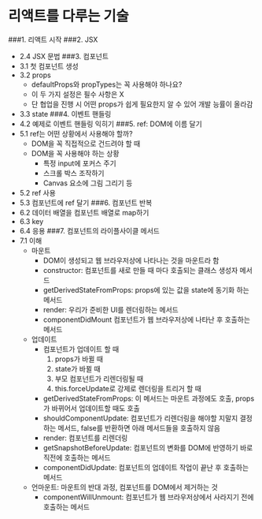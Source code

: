 # 리액트를 다루는 기술
###1. 리액트 시작
###2. JSX
- 2.4 JSX 문법
###3. 컴포넌트
- 3.1 첫 컴포넌트 생성 
- 3.2 props
    - defaultProps와 propTypes는 꼭 사용해야 하나요?
    - 이 두 가지 설정은 필수 사항은 X
    - 단 협업을 진행 시 어떤 props가 쉽게 필요한지 알 수 있어 개발 능률이 올라감
- 3.3 state
###4. 이벤트 핸들링
- 4.2 예제로 이벤트 핸들링 익히기
###5. ref: DOM에 이름 달기
- 5.1 ref는 어떤 상황에서 사용해야 할까?
    - DOM을 꼭 직접적으로 건드려야 할 때
    - DOM을 꼭 사용해야 하는 상황
        - 특정 input에 포커스 주기
        - 스크롤 박스 조작하기
        - Canvas 요소에 그림 그리기 등
- 5.2 ref 사용
- 5.3 컴포넌트에 ref 달기
###6. 컴포넌트 반복
- 6.2 데이터 배열을 컴포넌트 배열로 map하기
- 6.3 key
- 6.4 응용
###7. 컴포넌트의 라이플사이클 메서드
- 7.1 이해
    - 마운트
        - DOM이 생성되고 웹 브라우저상에 나타나는 것을 마운트라 함
        - constructor: 컴포넌트를 새로 만들 때 마다 호출되는 클래스 생성자 메서드
        - getDerivedStateFromProps: props에 있는 값을 state에 동기화 하는 메서드
        - render: 우리가 준비한 UI를 렌더링하는 메서드
        - componentDidMount 컴포넌트가 웹 브라우저상에 나타난 후 호출하는 메서드
    - 업데이트
        - 컴포넌트가 업데이트 할 때
            1. props가 바뀔 때
            2. state가 바뀔 때
            3. 부모 컴포넌트가 리렌더링될 때
            4. this.forceUpdate로 강제로 렌더링을 트리거 할 때
        - getDerivedStateFromProps: 이 메서드는 마운트 과정에도 호출, props가 바뀌어서 업데이트할 때도 호출
        - shouldComponentUpdate: 컴포넌트가 리렌더링을 해야할 지말지 결정하는 메서드, false를 반환하면 아래 메서드들을 호출하지 않음
        - render: 컴포넌트를 리렌더링
        - getSnapshotBeforeUpdate: 컴포넌트의 변화를 DOM에 반영하기 바로 직전에 호출하는 메서드
        - componentDidUpdate: 컴포넌트의 업데이트 작업이 끝난 후 호출하는 메서드
    - 언마운트: 마운트의 반대 과정, 컴포넌트를 DOM에서 제거하는 것
        - componentWillUnmount: 컴포넌트가 웹 브라우저상에서 사라지기 전에 호출하는 메서드
    
